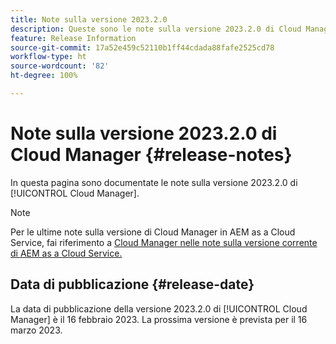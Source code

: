 ```yaml
---
title: Note sulla versione 2023.2.0
description: Queste sono le note sulla versione 2023.2.0 di Cloud Manager.
feature: Release Information
source-git-commit: 17a52e459c52110b1ff44cdada88fafe2525cd78
workflow-type: ht
source-wordcount: '82'
ht-degree: 100%

---
```



# Note sulla versione 2023.2.0 di Cloud Manager {#release-notes}

In questa pagina sono documentate le note sulla versione 2023.2.0 di [!UICONTROL Cloud Manager].

>[!NOTE]
>
>Per le ultime note sulla versione di Cloud Manager in AEM as a Cloud Service, fai riferimento a [Cloud Manager nelle note sulla versione corrente di AEM as a Cloud Service.](https://experienceleague.adobe.com/docs/experience-manager-cloud-service/content/implementing/using-cloud-manager/release-notes-cloud-manager/release-notes-cm-current.html?lang=it)

## Data di pubblicazione {#release-date}

La data di pubblicazione della versione 2023.2.0 di [!UICONTROL Cloud Manager] è il 16 febbraio 2023. La prossima versione è prevista per il 16 marzo 2023.
